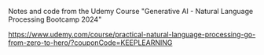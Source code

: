 Notes and code from the Udemy Course "Generative AI - Natural Language Processing Bootcamp 2024"

https://www.udemy.com/course/practical-natural-language-processing-go-from-zero-to-hero/?couponCode=KEEPLEARNING
